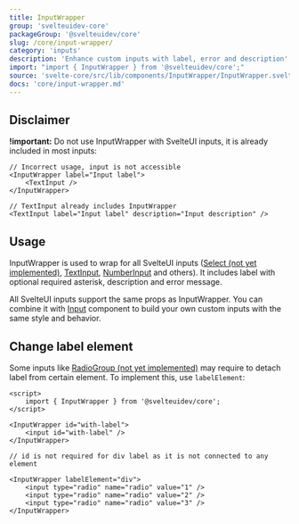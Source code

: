 ```yaml
---
title: InputWrapper
group: 'svelteuidev-core'
packageGroup: '@svelteuidev/core'
slug: /core/input-wrapper/
category: 'inputs'
description: 'Enhance custom inputs with label, error and description'
import: "import { InputWrapper } from '@svelteuidev/core';"
source: 'svelte-core/src/lib/components/InputWrapper/InputWrapper.svelte'
docs: 'core/input-wrapper.md'
---
```


<script>
    import { Demo, InputWrapperDemos } from '@svelteuidev/demos';
    import { Heading } from 'components';
</script>

<Heading />

## Disclaimer

**!important:** Do not use InputWrapper with SvelteUI inputs, it is already included in most inputs:

```svelte
// Incorrect usage, input is not accessible
<InputWrapper label="Input label">
	<TextInput />
</InputWrapper>

// TextInput already includes InputWrapper
<TextInput label="Input label" description="Input description" />
```

## Usage

InputWrapper is used to wrap for all SvelteUI inputs ([Select (not yet implemented)](core/select), [TextInput](core/text-input), [NumberInput](core/number-input) and others).
It includes label with optional required asterisk, description and error message.

All SvelteUI inputs support the same props as InputWrapper. You can combine it with [Input](core/input) component
to build your own custom inputs with the same style and behavior.

<Demo demo={InputWrapperDemos.configurator} />

## Change label element

Some inputs like [RadioGroup (not yet implemented)](/core/radio-group/) may require to detach label from certain element.
To implement this, use `labelElement`:

```svelte
<script>
	import { InputWrapper } from '@svelteuidev/core';
</script>

<InputWrapper id="with-label">
	<input id="with-label" />
</InputWrapper>

// id is not required for div label as it is not connected to any element

<InputWrapper labelElement="div">
	<input type="radio" name="radio" value="1" />
	<input type="radio" name="radio" value="2" />
	<input type="radio" name="radio" value="3" />
</InputWrapper>
```
